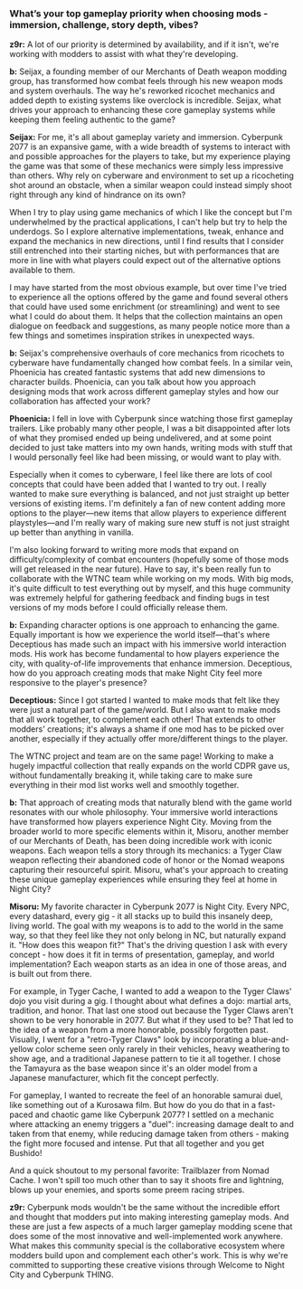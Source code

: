 ### What’s your top gameplay priority when choosing mods - immersion, challenge, story depth, vibes?

**z9r:** A lot of our priority is determined by availability, and if it isn't, we're working with modders to assist with what they're developing.

**b:** Seijax, a founding member of our Merchants of Death weapon modding group, has transformed how combat feels through his new weapon mods and system overhauls. The way he's reworked ricochet mechanics and added depth to existing systems like overclock is incredible. Seijax, what drives your approach to enhancing these core gameplay systems while keeping them feeling authentic to the game?

**Seijax:** For me, it's all about gameplay variety and immersion. Cyberpunk 2077 is an expansive game, with a wide breadth of systems to interact with and possible approaches for the players to take, but my experience playing the game was that some of these mechanics were simply less impressive than others. Why rely on cyberware and environment to set up a ricocheting shot around an obstacle, when a similar weapon could instead simply shoot right through any kind of hindrance on its own?

When I try to play using game mechanics of which I like the concept but I'm underwhelmed by the practical applications, I can't help but try to help the underdogs. So I explore alternative implementations, tweak, enhance and expand the mechanics in new directions, until I find results that I consider still entrenched into their starting niches, but with performances that are more in line with what players could expect out of the alternative options available to them.

I may have started from the most obvious example, but over time I've tried to experience all the options offered by the game and found several others that could have used some enrichment (or streamlining) and went to see what I could do about them. It helps that the collection maintains an open dialogue on feedback and suggestions, as many people notice more than a few things and sometimes inspiration strikes in unexpected ways.

**b:** Seijax's comprehensive overhauls of core mechanics from ricochets to cyberware have fundamentally changed how combat feels. In a similar vein, Phoenicia has created fantastic systems that add new dimensions to character builds. Phoenicia, can you talk about how you approach designing mods that work across different gameplay styles and how our collaboration has affected your work?

**Phoenicia:** I fell in love with Cyberpunk since watching those first gameplay trailers. Like probably many other people, I was a bit disappointed after lots of what they promised ended up being undelivered, and at some point decided to just take matters into my own hands, writing mods with stuff that I would personally feel like had been missing, or would want to play with.

Especially when it comes to cyberware, I feel like there are lots of cool concepts that could have been added that I wanted to try out. I really wanted to make sure everything is balanced, and not just straight up better versions of existing items. I'm definitely a fan of new content adding more options to the player—new items that allow players to experience different playstyles—and I'm really wary of making sure new stuff is not just straight up better than anything in vanilla.

I'm also looking forward to writing more mods that expand on difficulty/complexity of combat encounters (hopefully some of those mods will get released in the near future). Have to say, it's been really fun to collaborate with the WTNC team while working on my mods. With big mods, it's quite difficult to test everything out by myself, and this huge community was extremely helpful for gathering feedback and finding bugs in test versions of my mods before I could officially release them.

**b:** Expanding character options is one approach to enhancing the game. Equally important is how we experience the world itself—that's where Deceptious has made such an impact with his immersive world interaction mods. His work has become fundamental to how players experience the city, with quality-of-life improvements that enhance immersion. Deceptious, how do you approach creating mods that make Night City feel more responsive to the player's presence?

**Deceptious:** Since I got started I wanted to make mods that felt like they were just a natural part of the game/world. But I also want to make mods that all work together, to complement each other! That extends to other modders' creations; it's always a shame if one mod has to be picked over another, especially if they actually offer more/different things to the player.

The WTNC project and team are on the same page! Working to make a hugely impactful collection that really expands on the world CDPR gave us, without fundamentally breaking it, while taking care to make sure everything in their mod list works well and smoothly together.

**b:** That approach of creating mods that naturally blend with the game world resonates with our whole philosophy. Your immersive world interactions have transformed how players experience Night City. Moving from the broader world to more specific elements within it, Misoru, another member of our Merchants of Death, has been doing incredible work with iconic weapons. Each weapon tells a story through its mechanics: a Tyger Claw weapon reflecting their abandoned code of honor or the Nomad weapons capturing their resourceful spirit. Misoru, what's your approach to creating these unique gameplay experiences while ensuring they feel at home in Night City?

**Misoru:** My favorite character in Cyberpunk 2077 is Night City. Every NPC, every datashard, every gig - it all stacks up to build this insanely deep, living world. The goal with my weapons is to add to the world in the same way, so that they feel like they not only belong in NC, but naturally expand it. "How does this weapon fit?" That's the driving question I ask with every concept - how does it fit in terms of presentation, gameplay, and world implementation? Each weapon starts as an idea in one of those areas, and is built out from there.

For example, in Tyger Cache, I wanted to add a weapon to the Tyger Claws' dojo you visit during a gig. I thought about what defines a dojo: martial arts, tradition, and honor. That last one stood out because the Tyger Claws aren't shown to be very honorable in 2077. But what if they used to be? That led to the idea of a weapon from a more honorable, possibly forgotten past. Visually, I went for a "retro-Tyger Claws" look by incorporating a blue-and-yellow color scheme seen only rarely in their vehicles, heavy weathering to show age, and a traditional Japanese pattern to tie it all together. I chose the Tamayura as the base weapon since it's an older model from a Japanese manufacturer, which fit the concept perfectly.

For gameplay, I wanted to recreate the feel of an honorable samurai duel, like something out of a Kurosawa film. But how do you do that in a fast-paced and chaotic game like Cyberpunk 2077? I settled on a mechanic where attacking an enemy triggers a "duel": increasing damage dealt to and taken from that enemy, while reducing damage taken from others - making the fight more focused and intense. Put that all together and you get Bushido!

And a quick shoutout to my personal favorite: Trailblazer from Nomad Cache. I won't spill too much other than to say it shoots fire and lightning, blows up your enemies, and sports some preem racing stripes.

**z9r:** Cyberpunk mods wouldn't be the same without the incredible effort and thought that modders put into making interesting gameplay mods. And these are just a few aspects of a much larger gameplay modding scene that does some of the most innovative and well-implemented work anywhere. What makes this community special is the collaborative ecosystem where modders build upon and complement each other's work. This is why we're committed to supporting these creative visions through Welcome to Night City and Cyberpunk THING.
